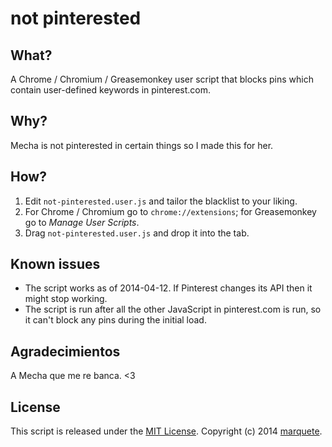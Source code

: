 # not pinterested #

## What? ##

A Chrome / Chromium / Greasemonkey user script that blocks pins which contain user-defined keywords in pinterest.com.

## Why? ##

Mecha is not pinterested in certain things so I made this for her.

## How? ##

1. Edit `not-pinterested.user.js` and tailor the blacklist to your liking.
2. For Chrome / Chromium go to `chrome://extensions`; for Greasemonkey go to *Manage User Scripts*.
3. Drag `not-pinterested.user.js` and drop it into the tab.

## Known issues ##

* The script works as of 2014-04-12. If Pinterest changes its API then it might stop working.
* The script is run after all the other JavaScript in pinterest.com is run, so it can't block any pins during the initial load.

## Agradecimientos ##

A Mecha que me re banca. <3

## License ##

This script is released under the [MIT License](http://opensource.org/licenses/MIT). Copyright (c) 2014 [marquete](https://github.com/marquete).
